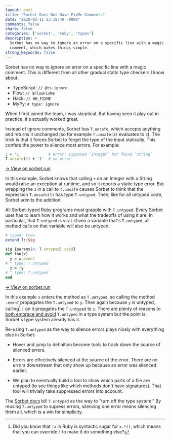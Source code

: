 ```yaml
---
layout: post
title: "Sorbet Does Not Have FixMe Comments"
date: "2020-02-11 23:18:40 -0800"
comments: false
share: false
categories: ['sorbet', 'ruby', 'types']
description: >
  Sorbet has no way to ignore an error on a specific line with a magic
  comment, which makes things simple.
strong_keywords: false
---
```


<p></p>

<!-- more -->

Sorbet has no way to ignore an error on a specific line with a magic
comment. This is different from all other gradual static type checkers I
know about:

- TypeScript: `// @ts-ignore`
- Flow: `// $FlowFixMe`
- Hack: `// HH_FIXME`
- MyPy: `# type: ignore`

When I first joined the team, I was skeptical. But having seen it play
out in practice, it's actually worked great.

Instead of ignore comments, Sorbet has `T.unsafe`, which accepts
anything and returns it unchanged (so for example `T.unsafe(3)`
evaluates to `3`). The trick is that it forces Sorbet to forget the
type of the input statically. This confers the power to silence most
errors. For example:

```ruby
1 + '1'            # error: Expected `Integer` but found `String`
T.unsafe(1) + '1'  # no error
```

<a href="https://sorbet.run/#%20%20%20%20%20%20%20%20%201%20%20%2B%20'1'%20%20%23%20error%3A%20Expected%20%60Integer%60%20but%20found%20%60String%60%0AT.unsafe(1)%20%2B%20'1'%20%20%23%20no%20error">→ View on sorbet.run</a>

In this example, Sorbet knows that calling `+` on an Integer with a
String would raise an exception at runtime, and so it reports a static
type error. But wrapping the `1` in a call to `T.unsafe` causes Sorbet
to think that the expression `T.unsafe(1)` has type `T.untyped`. Then,
like for all untyped code, Sorbet admits the addition.

All Sorbet-typed Ruby programs must grapple with `T.untyped`. Every
Sorbet user has to learn how it works and what the tradeoffs of using it
are. In particular, that `T.untyped` is viral. Given a variable that's
`T.untyped`, all method calls on that variable will also be untyped:

```ruby
# typed: true
extend T::Sig

sig {params(x: T.untyped).void}
def foo(x)
  y = x.even?
# ^ type: T.untyped
  z = !y
# ^ type: T.untyped
end
```

<a href="https://sorbet.run/#%23%20typed%3A%20true%0Aextend%20T%3A%3ASig%0A%0Asig%20%7Bparams(x%3A%20T.untyped).void%7D%0Adef%20foo(x)%0A%20%20y%20%3D%20x.even%3F%0A%23%20%5E%20type%3A%20T.untyped%0A%20%20z%20%3D%20!y%0A%23%20%5E%20type%3A%20T.untyped%0Aend">→ View on sorbet.run</a>

In this example `x` enters the method as `T.untyped`, so calling the
method `.even?` propagates the `T.untyped` to `y`. Then again because
`y` is untyped, calling[^calling] `!` on it propgates the `T.untyped` to
`z`. There are plenty of reasons to [both embrace and avoid][gradual]
`T.untyped` in a type system but the point is: Sorbet's type system
already has it.

[^calling]: Did you know that `!x` in Ruby is syntactic sugar for `x.!()`, which means that you can override `!` to make it do something else?

Re-using `T.untyped` as the way to silence errors plays nicely with
everything else in Sorbet:

- Hover and jump to definition become tools to track down the source of
  silenced errors.

- Errors are effectively silenced at the source of the error. There are
  no errors downstream that only show up because an error was silenced
  earlier.

- We plan to eventually build a tool to show which parts of a file are
  untyped (to see things like which methods don't have signatures). That
  tool will trivially take suppressed errors into account.

The [Sorbet docs][gradual] bill `T.untyped` as the way to "turn off the
type system." By reusing `T.untyped` to supress errors, silencing one
error means silencing them all, which is a win for simplicity.


[gradual]: https://sorbet.org/docs/gradual



<!-- vim:tw=72
-->
